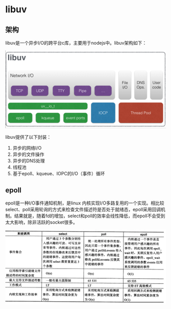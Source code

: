 # libuv

## 架构

libuv是一个异步I/O的跨平台c库，主要用于nodejs中。libuv架构如下：

![image-20230220183448342](assets/image-20230220183448342.png)

libuv提供了以下封装：

1. 异步的网络I/O
2. 异步的文件操作
3. 异步的DNS处理
4. 线程池
5. 基于epoll、kqueue、IOPC的I/O（事件）循环

## epoll

epoll是一种I/O事件通知机制，是linux 内核实现I/O多路复用的一个实现。相比较select、poll采用轮询的方式来检查文件描述符是否处于就绪态，epoll采用回调机制。结果就是，随着fd的增加，select和poll的效率会线性降低，而epoll不会受到太大影响，除非活跃的socket很多。

![img](assets/v2-14e0536d872474b0851b62572b732e39_1440w.webp)
